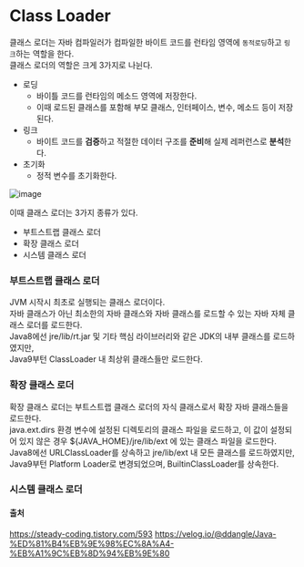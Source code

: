 # Class Loader

클래스 로더는 자바 컴파일러가 컴파일한 바이트 코드를 런타임 영역에 `동적로딩`하고 `링크`하는 역할을 한다. <br>
클래스 로더의 역할은 크게 3가지로 나뉜다. 

- 로딩
  - 바이틀 코드를 런타임의 메소드 영역에 저장한다.
  - 이때 로드된 클래스를 포함해 부모 클래스, 인터페이스, 변수, 메소드 등이 저장된다. 
- 링크
  - 바이트 코드를 **검증**하고 적절한 데이터 구조를 **준비**해 실제 레퍼런스로 **분석**한다. 
- 초기화
  - 정적 변수를 초기화한다.
 
![image](https://github.com/dlrkdus/CS_STUDY/assets/99721126/18c63910-3c56-4332-8a56-fc83c343ec3d)

이때 클래스 로더는 3가지 종류가 있다. <br>

- 부트스트랩 클래스 로더
- 확장 클래스 로더
- 시스템 클래스 로더

### 부트스트랩 클래스 로더

JVM 시작시 최초로 실행되는 클래스 로더이다. <br>
자바 클래스가 아닌 최소한의 자바 클래스와 자바 클래스를 로드할 수 있는 자바 자체 클래스 로더를 로드한다. <br>
Java8에선 jre/lib/rt.jar 및 기타 핵심 라이브러리와 같은 JDK의 내부 클래스를 로드하였지만, <br>
Java9부턴  ClassLoader 내 최상위 클래스들만 로드한다. <br>

### 확장 클래스 로더

확장 클래스 로더는 부트스트랩 클래스 로더의 자식 클래스로서 확장 자바 클래스들을 로드한다.<br>
java.ext.dirs 환경 변수에 설정된 디렉토리의 클래스 파일을 로드하고, 이 값이 설정되어 있지 않은 경우 ${JAVA_HOME}/jre/lib/ext 에 있는 클래스 파일을 로드한다. <br>
Java8에선 URLClassLoader를 상속하고 jre/lib/ext 내 모든 클래스를 로드하였지만, <br>
Java9부턴 Platform Loader로 변경되었으며, BuiltinClassLoader를 상속한다. <br>

### 시스템 클래스 로더

#### 출처

https://steady-coding.tistory.com/593
https://velog.io/@ddangle/Java-%ED%81%B4%EB%9E%98%EC%8A%A4-%EB%A1%9C%EB%8D%94%EB%9E%80


